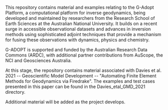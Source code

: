 This repository contains material and examples relating to the G-Adopt Platform, a computational platform for inverse geodynamics, being developed and maintained by researchers from the Research School of Earth Sciences at the Australian National University. It builds on a recent surge in accessible observational datasets and advances in inversion methods using sophisticated adjoint techniques that provide a mechanism for fusing these observations with dynamics, physics and chemistry.

G-ADOPT is supported and funded by the Australian Research Data Commons (ARDC), with additional partner contributions from AuScope, the NCI and Geosciences Australia.

At this stage, the repository contains material associated with Davies et al. 2021 -- Geoscientific Model Development -- "Automating Finite Element Methods for Geodynamics via Firedrake". The examples and test cases presented in this paper can be found in the Davies_etal_GMD_2021 directory.

Additional material will be added as the project develops.